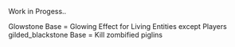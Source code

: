 Work in Progess..

Glowstone Base = Glowing Effect for Living Entities except Players
gilded_blackstone Base = Kill zombified piglins 